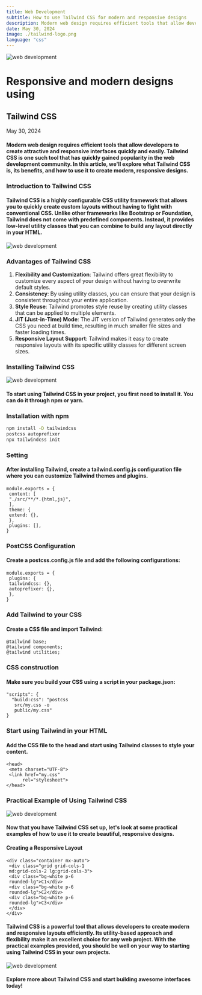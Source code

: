 ```yaml
---
title: Web Development
subtitle: How to use Tailwind CSS for modern and responsive designs
description: Modern web design requires efficient tools that allow developers to create attractive and responsive interfaces quickly and easily. Tailwind CSS is one such tool that has rapidly gained popularity in the web development community. In this article, we'll explore what Tailwind CSS is, its benefits, and how to use it to create modern, responsive designs.
date: May 30, 2024
image: ./tailwind-logo.png
language: "css"
---
```


![web development](./tailwind.png)

# Responsive and modern designs using
## Tailwind CSS

May 30, 2024

#### Modern web design requires efficient tools that allow developers to create attractive and responsive interfaces quickly and easily. Tailwind CSS is one such tool that has quickly gained popularity in the web development community. In this article, we'll explore what Tailwind CSS is, its benefits, and how to use it to create modern, responsive designs.

### Introduction to Tailwind CSS

#### Tailwind CSS is a highly configurable CSS utility framework that allows you to quickly create custom layouts without having to fight with conventional CSS. Unlike other frameworks like Bootstrap or Foundation, Tailwind does not come with predefined components. Instead, it provides low-level utility classes that you can combine to build any layout directly in your HTML.

![web development](./tailwind2.png)

### Advantages of Tailwind CSS

1. **Flexibility and Customization**: Tailwind offers great flexibility to customize every aspect of your design without having to overwrite default styles.
2. **Consistency**: By using utility classes, you can ensure that your design is consistent throughout your entire application.
3. **Style Reuse**: Tailwind promotes style reuse by creating utility classes that can be applied to multiple elements.
4. **JIT (Just-in-Time) Mode**: The JIT version of Tailwind generates only the CSS you need at build time, resulting in much smaller file sizes and faster loading times.
5. **Responsive Layout Support**: Tailwind makes it easy to create responsive layouts with its specific utility classes for different screen sizes.

### Installing Tailwind CSS

![web development](./tailwind3.png)

#### To start using Tailwind CSS in your project, you first need to install it. You can do it through npm or yarn.

### Installation with npm

```bash
npm install -D tailwindcss
postcss autoprefixer
npx tailwindcss init
```

### Setting

#### After installing Tailwind, create a tailwind.config.js configuration file where you can customize Tailwind themes and plugins.

```
module.exports = {
 content: [
 "./src/**/*.{html,js}",
 ],
 theme: {
 extend: {},
 },
 plugins: [],
}
```

### PostCSS Configuration

#### Create a postcss.config.js file and add the following configurations:

```
module.exports = {
 plugins: {
 tailwindcss: {},
 autoprefixer: {},
 },
}
```

### Add Tailwind to your CSS

#### Create a CSS file and import Tailwind:

```
@tailwind base;
@tailwind components;
@tailwind utilities;
```

### CSS construction

#### Make sure you build your CSS using a script in your package.json:

```
"scripts": {
  "build:css": "postcss 
   src/my.css -o 
   public/my.css"
}
```

### Start using Tailwind in your HTML

#### Add the CSS file to the head and start using Tailwind classes to style your content.

```
<head>
 <meta charset="UTF-8">
 <link href="my.css" 
      rel="stylesheet">
</head>
```

### Practical Example of Using Tailwind CSS

![web development](./tailwind4.png)

#### Now that you have Tailwind CSS set up, let's look at some practical examples of how to use it to create beautiful, responsive designs.

#### Creating a Responsive Layout

```
<div class="container mx-auto">
 <div class="grid grid-cols-1
 md:grid-cols-2 lg:grid-cols-3">
 <div class="bg-white p-6
 rounded-lg">C1</div>
 <div class="bg-white p-6
 rounded-lg">C2</div>
 <div class="bg-white p-6
 rounded-lg">C3</div>
 </div>
</div>
```

#### Tailwind CSS is a powerful tool that allows developers to create modern and responsive layouts efficiently. Its utility-based approach and flexibility make it an excellent choice for any web project. With the practical examples provided, you should be well on your way to starting using Tailwind CSS in your own projects.

![web development](./tailwind5.png)

#### Explore more about Tailwind CSS and start building awesome interfaces today!
